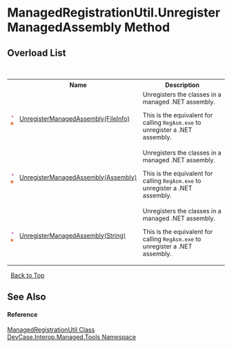 # ManagedRegistrationUtil.UnregisterManagedAssembly Method 
 


## Overload List
&nbsp;<table><tr><th></th><th>Name</th><th>Description</th></tr><tr><td>![Public method](media/pubmethod.gif "Public method")![Static member](media/static.gif "Static member")</td><td><a href="M_DevCase_Interop_Managed_Tools_ManagedRegistrationUtil_UnregisterManagedAssembly">UnregisterManagedAssembly(FileInfo)</a></td><td>
Unregisters the classes in a managed .NET assembly. 

 This is the equivalent for calling `RegAsm.exe` to unregister a .NET assembly.</td></tr><tr><td>![Public method](media/pubmethod.gif "Public method")![Static member](media/static.gif "Static member")</td><td><a href="M_DevCase_Interop_Managed_Tools_ManagedRegistrationUtil_UnregisterManagedAssembly_1">UnregisterManagedAssembly(Assembly)</a></td><td>
Unregisters the classes in a managed .NET assembly. 

 This is the equivalent for calling `RegAsm.exe` to unregister a .NET assembly.</td></tr><tr><td>![Public method](media/pubmethod.gif "Public method")![Static member](media/static.gif "Static member")</td><td><a href="M_DevCase_Interop_Managed_Tools_ManagedRegistrationUtil_UnregisterManagedAssembly_2">UnregisterManagedAssembly(String)</a></td><td>
Unregisters the classes in a managed .NET assembly. 

 This is the equivalent for calling `RegAsm.exe` to unregister a .NET assembly.</td></tr></table>&nbsp;
<a href="#managedregistrationutil.unregistermanagedassembly-method">Back to Top</a>

## See Also


#### Reference
<a href="T_DevCase_Interop_Managed_Tools_ManagedRegistrationUtil">ManagedRegistrationUtil Class</a><br /><a href="N_DevCase_Interop_Managed_Tools">DevCase.Interop.Managed.Tools Namespace</a><br />